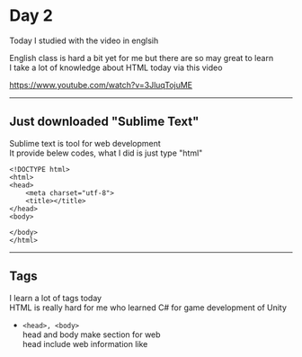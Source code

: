 Day 2
===
Today I studied with the video in englsih   

English class is hard a bit yet for me but there are so may great to learn   
I take a lot of knowledge about HTML today via this video   

https://www.youtube.com/watch?v=3JluqTojuME   

* * *

Just downloaded "Sublime Text"
---
   
Sublime text is tool for web development   
It provide belew codes, what I did is just type "html"   

```
<!DOCTYPE html>
<html>
<head>
	<meta charset="utf-8">
	<title></title>
</head>
<body>

</body>
</html>
```

* * *

Tags
---

I learn a lot of tags today   
HTML is really hard for me who learned C# for game development of Unity   

* ```<head>, <body>```      
  head and body make section for web   
  head include web information like <title>   
  body is the part that main   
  you can make all of fungtion like searcher, image, hyperlink   
     
  * * *

  
* ```<h1>```   
  ```<h1><h2><h3>``` means the size of word
  ```
  <html>
    <h1> this is h1 </h1>
    <h2> this is h2 </h2>
    <h3> this is h3 </h3>
    <h4> this is h4 </h4>
    <h5> this is h5 </h5>
    <h6> this is h6 </h6>
  </html>
  ```   
  
  ->
  
  <html>
    <h1> this is h1 </h1>
    <h2> this is h2 </h2>
    <h3> this is h3 </h3>
    <h4> this is h4 </h4>
    <h5> this is h5 </h5>
    <h6> this is h6 </h6>
  </html>
     
  * * *

  
* ```<p>```   
  ```<p>```means paragraph   
  you can devide the lines in this code   
  
   
  * * *

* ```<strong>```   
  ```<strong>``` is make your word <strong>bold</strong> 
     
  * * *
 
* ```<em>```   
  ```<em>``` makes your word <em>italiantic</em>
     
  * * *

* ```<ul>, <li>```   
  ul is code for list without number   
  ```
  <html>
    <ul>
      <li> item 1 </li>
      <li> item 2 </li>
      <li> item 3 </li>
      <li> item 4 </li>
    </ul>
  </html>
  ```
  
  
  <html>
    <ul>
      <li> item 1 </li>
      <li> item 2 </li>
      <li> item 3 </li>
      <li> item 4 </li>
    </ul>
  </html>
     
  * * *

* ```<ol>, <li>```
  
  ol is code for list with number   
  ```
  <html>
    <ol>
      <li> item 1 </li>
      <li> item 2 </li>
      <li> item 3 </li>
      <li> item 4 </li>
    </ol>
  </html>
  ```
  
  
  <html>
    <ol>
      <li> item 1 </li>
      <li> item 2 </li>
      <li> item 3 </li>
      <li> item 4 </li>
    </ol>
  </html>
  
